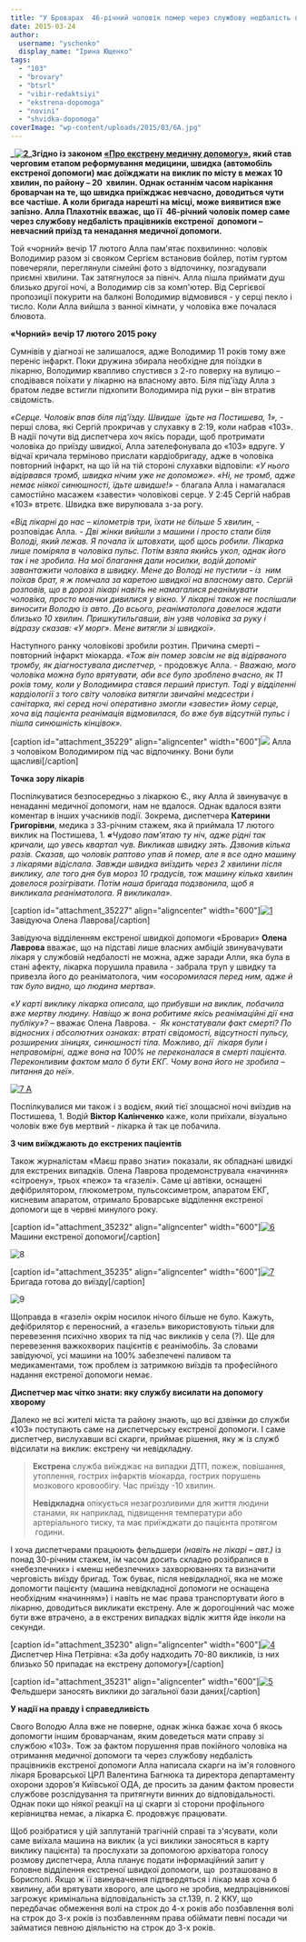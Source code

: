 ```yaml
---
title: "У Броварах  46-річний чоловік помер через службову недбалість працівників екстреної допомоги?"
date: 2015-03-24
author: 
  username: "yschenko"
  display_name: "Ірина Ющенко"
tags: 
  - "103"
  - "brovary"
  - "btsrl"
  - "vibir-redaktsiyi"
  - "ekstrena-dopomoga"
  - "novini"
  - "shvidka-dopomoga"
coverImage: "wp-content/uploads/2015/03/6A.jpg"
---
```


**_[![2](https://mpz.brovary.org/wp-content/uploads/2015/03/22.jpg)](https://mpz.brovary.org/wp-content/uploads/2015/03/22.jpg)_Згідно із законом [«Про екстрену медичну допомогу»](http://zakon1.rada.gov.ua/laws/show/5081-17), який став черговим етапом реформування медицини, швидка (автомобіль екстреної допомоги) має доїжджати на виклик по місту в межах 10 хвилин, по району – 20  хвилин. Однак останнім часом нарікання броварчан на те, що швидка приїжджає невчасно, доводиться чути все частіше. А коли бригада нарешті на місці, може виявитися вже запізно. Алла Плахотнік вважає, що її  46-річний чоловік помер саме через службову недбалість працівників екстреної  допомоги – невчасний приїзд та ненадання медичної допомоги.**

Той «чорний» вечір 17 лютого Алла пам'ятає похвилинно: чоловік Володимир разом зі свояком Сергієм встановив бойлер, потім гуртом повечеряли, переглянули сімейні фото з відпочинку, позгадували приємні хвилини. Так затягнулося за північ. Алла пішла приймати душ близько другої ночі, а Володимир сів за комп'ютер. Від Сергієвої пропозиції покурити на балконі Володимир відмовився - у серці пекло і тисло. Коли Алла вийшла з ванної кімнати, у чоловіка вже почалася блювота.

**«Чорний» вечір 17 лютого 2015 року**

Сумнівів у діагнозі не залишалося, адже Володимир 11 років тому вже переніс інфаркт. Поки дружина збирала необхідне для поїздки в лікарню, Володимир квапливо спустився з 2-го поверху на вулицю – сподівався поїхати у лікарню на власному авто. Біля під'їзду Алла з братом ледве встигли підхопити Володимира під руки – він втратив свідомість.

_«Серце. Чоловік впав біля під'їзду. Швидше  їдьте на Постишева, 1»,_ - перші слова, які Сергій прокричав у слухавку в 2:19, коли набрав «103». В надії почути від диспетчера хоч якісь поради, щоб протримати чоловіка до приїзду швидкої, Алла зателефонувала до «103» вдруге. У відчаї кричала терміново прислати кардіобригаду, адже в чоловіка повторний інфаркт, на що їй на тій стороні слухавки відповіли: _«У нього відірвався тромб, швидка нічим уже не допоможе»_. _«Ні, не тромб, адже немає ніякої синюшності, їдьте швидше!»_ - благала Алла і намагалася самостійно масажем «завести» чоловікові серце. У 2:45 Сергій набрав «103» втретє. Швидка вже вирулювала з-за рогу.

_«Від лікарні до нас – кілометрів три, їхати не більше 5 хвилин_, - розповідає Алла. - _Дві жінки вийшли з машини і просто стали біля Володі, який лежав. Я почала їх штовхати, щоб щось робили. Лікарка лише поміряла в чоловіка пульс. Потім взяла якийсь укол, однак його так і не зробила. На мої благання дали носилки, водій допоміг завантажити чоловіка в швидку_. _Мене до Володі не пустили - із  ним поїхав брат, я ж помчала за каретою швидкої на власному авто. Сергій розповів, що в дорозі лікарі навіть не намагалися реанімувати чоловіка, просто мовчки дивилися у вікно. У лікарні також не поспішали виносити Володю із авто. До всього, реаніматолога довелося ждати близько 10 хвилин. Пришкутильгавши, він узяв чоловіка за руку і відразу сказав: «У морг». Мене витягли зі швидкої»_.

Наступного ранку чоловікові зробили розтин. Причина смерті – повторний інфаркт міокарда. _«Тож він помер зовсім не від відірваного тромбу, як діагностувала диспетчер,_ - продовжує Алла. - _Вважаю, мого чоловіка можна було врятувати, аби все було зроблено вчасно, як 11 років тому, коли у Володимира стався перший приступ. Тоді у відділенні кардіології з того світу чоловіка витягли звичайні медсестри і санітарка, які серед ночі оперативно змогли «завести» йому серце, хоча від пацієнта реанімація відмовилася, бо вже був відсутній пульс і пішла синюшність кінцівок»._

\[caption id="attachment\_35229" align="aligncenter" width="600"\][![](https://mpz.brovary.org/wp-content/uploads/2015/03/31.jpg)](https://mpz.brovary.org/wp-content/uploads/2015/03/31.jpg) Алла з чоловіком Володимиром під час відпочинку. Вони були щасливі\[/caption\]

**Точка зору лікарів**

Поспілкуватися безпосередньо з лікаркою Є., яку Алла й звинувачує в ненаданні медичної допомоги, нам не вдалося. Однак вдалося взяти коментар в інших учасників події. Зокрема, диспетчера **Катерини Григорівни**, медика з 33-річним стажем, яка й приймала 17 лютого виклик на Постишева, 1. **_«_**_Чудово пам'ятаю ту ніч, адже_ _рідні так кричали, що увесь квартал чув. Викликав швидку зять. Дзвонив кілька разів. Сказав, що чоловік раптово упав й помер, але я все одно машину з лікарями відіслала. Завжди швидка виїздить через 2 хвилини після виклику, але того дня був мороз 10 градусів, тож машину кілька хвилин довелося розігрівати. Потім наша бригада подзвонила, щоб я викликала реаніматолога. Я викликала»._

\[caption id="attachment\_35227" align="aligncenter" width="600"\][![1](https://mpz.brovary.org/wp-content/uploads/2015/03/16.jpg)](https://mpz.brovary.org/wp-content/uploads/2015/03/16.jpg) Завідуюча Олена Лаврова\[/caption\]

Завідуюча відділенням екстреної швидкої допомоги «Бровари» **Олена Лаврова** вважає, що на підставі лише власних амбіцій звинувачувати лікаря у службовій недбалості не можна, адже заради Алли, яка була в стані афекту, лікарка порушила правила - забрала труп у швидку та привезла його до реаніматолога, чим _«осоромилася перед ним, адже й так було видно, що людина мертва»._

_«У карті виклику лікарка описала, що прибувши на виклик, побачила вже мертву людину. Навіщо ж вона робитиме якісь реанімаційні дії «на публіку»?_ – вважає Олена Лаврова. -  _Як констатували факт смерті? По відносних і абсолютних ознаках: втраті свідомості, відсутності пульсу, розширених зіницях, синюшності тіла. Можливо, дії  лікаря були і неправомірні, адже вона на 100% не переконалася в смерті пацієнта. Переконливим фактом мало б бути ЕКГ. Чому вона його не зробила – питання до неї»._

[![7 А](https://mpz.brovary.org/wp-content/uploads/2015/03/7-A.jpg)](https://mpz.brovary.org/wp-content/uploads/2015/03/7-A.jpg)

Поспілкувалися ми також і з водієм, який тієї злощасної ночі виїздив на Постишева, 1. Водій **Віктор Калінченко** каже, коли приїхали, візуально чоловік вже був мертвий - лікарка й так це побачила.

**З чим виїжджають до екстрених паціентів**

Також журналістам «Маєш право знати» показали, як обладнані швидкі для екстрених випадків. Олена Лаврова продемонструвала «начиння» «сітроену», трьох «пежо» та «газелі». Саме ці автівки, оснащені дефібрилятором, глюкометром, пульсоксиметром, апаратом ЕКГ, кисневим апаратом, отримало Броварське відділення екстреної допомоги ще в червні минулого року.

\[caption id="attachment\_35232" align="aligncenter" width="600"\][![6](https://mpz.brovary.org/wp-content/uploads/2015/03/61.jpg)](https://mpz.brovary.org/wp-content/uploads/2015/03/61.jpg) Машини екстреної допомоги\[/caption\]

![8](https://mpz.brovary.org/wp-content/uploads/2015/03/81.jpg)

\[caption id="attachment\_35235" align="aligncenter" width="600"\][![7](https://mpz.brovary.org/wp-content/uploads/2015/03/72.jpg)](https://mpz.brovary.org/wp-content/uploads/2015/03/72.jpg) Бригада готова до виїзду\[/caption\]

![9](https://mpz.brovary.org/wp-content/uploads/2015/03/92.jpg)

Щоправда в «газелі» окрім носилок нічого більше не було. Кажуть, дефібрилятор є переносний, а «газель» використовують тільки для перевезення психічно хворих та під час викликів у села (?). Ще для перевезення важкохворих пацієнтів є реанімобіль. За словами завідуючої, усі машини на 100% забезпечені паливом та медикаментами, тож проблем із затримкою виїздів та професійного надання екстреної допомоги немає.

**Диспетчер має чітко знати: яку службу висилати на допомогу хворому**

Далеко не всі жителі міста та району знають, що всі дзвінки до служби «103» поступають саме на диспетчерську екстреної допомоги. І саме диспетчер, вислухавши всі скарги, приймає рішення, яку ж із служб відсилати на виклик: екстрену чи невідкладну.

> **Екстрена** служба виїжджає на випадки ДТП, пожеж, повішання, утоплення, гострих інфарктів міокарда, гострих порушень мозкового кровообігу. Час приїзду -10 хвилин.
> 
> **Невідкладна** опікується незагрозливими для життя людини станами, як наприклад, підвищення температури або артеріального тиску, та має приїжджати до пацієнта протягом  години.

І хоча диспетчерами працюють фельдшери _(навіть не лікарі – авт.)_ із понад 30-річним стажем, їм часом досить складно розібралися в «небезпечних» і «менш небезпечних» захворюваннях та визначити черговість виїзду бригад. Тож буває, після невідкладної, яка не може допомогти пацієнту (машина невідкладної допомоги не оснащена необхідним «начинням») і навіть не має права транспортувати його в лікарню, доводиться викликати екстрену. Але ж дорогоцінний час може бути вже втрачено, а в екстрених випадках відлік життя йде інколи на секунди.

\[caption id="attachment\_35230" align="aligncenter" width="600"\][![4](https://mpz.brovary.org/wp-content/uploads/2015/03/41.jpg)](https://mpz.brovary.org/wp-content/uploads/2015/03/41.jpg) Диспетчер Ніна Петрівна: «За добу надходить 70-80 викликів, із них близько 50 припадає на екстрену допомогу»\[/caption\]

\[caption id="attachment\_35231" align="aligncenter" width="600"\][![5](https://mpz.brovary.org/wp-content/uploads/2015/03/51.jpg)](https://mpz.brovary.org/wp-content/uploads/2015/03/51.jpg) Фельдшери заносять виклики до загальної бази даних\[/caption\]

**У надії на правду і справедливість**

Свого Володю Алла вже не поверне, однак жінка бажає хоча б якось допомогти іншим броварчанам, яким доведеться мати справу зі службою «103». Тож за фактом порушення прав покійного чоловіка на отримання медичної допомоги та через службову недбалість працівників екстреної допомоги Алла написала скарги на ім'я головного лікаря Броварської ЦРЛ Валентина Багнюка та директора департаменту охорони здоров'я Київської ОДА, де просить за даним фактом провести службове розслідування та притягнути винних до відповідальності. Однак поки що ніякої реакції на ці скарги зі сторони профільного керівництва немає, а лікарка Є. продовжує працювати.

Щоб розібратися у цій заплутаній трагічній справі та з'ясувати, коли саме виїхала машина на виклик (а усі виклики заносяться в карту виклику пацієнта) та прослухати за допомогою архіватора голосу розмову диспетчера, Алла планує подати інформаційний запит у головне відділення екстреної швидкої допомоги, що  розташовано в Борисполі. Якщо ж її звинувачення підтвердяться і лікар мав хоча б хвилину, аби врятувати хворого, але цього не зробив, медпрацівникові загрожує кримінальна відповідальність за ст.139, п. 2 ККУ, що передбачає обмеження волі на строк до 4-х років або позбавлення волі на строк до 3-х років із позбавленням права обіймати певні посади чи займатися певною діяльністю на строк до 3-х років.
